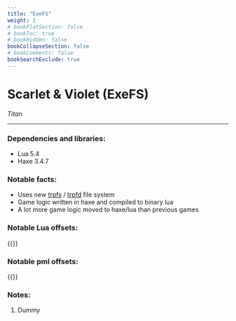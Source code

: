 ```yaml
---
title: "ExeFS"
weight: 1
# bookFlatSection: false
# bookToc: true
# bookHidden: false
bookCollapseSection: false
# bookComments: false
bookSearchExclude: true
---
```

# Scarlet & Violet (ExeFS)

*Titan*

------------------------------

### Dependencies and libraries:
 - Lua 5.4
 - Haxe 3.4.7

### Notable facts:
 - Uses new [trpfs](../formats/trpfs) / [trpfd](../formats/trpfd) file system
 - Game logic written in haxe and compiled to binary lua
 - A lot more game logic moved to haxe/lua than previous games

### Notable Lua offsets:

{{<csv-to-markdown file="data/titan/lua_offsets.csv">}}

### Notable pml offsets:

{{<csv-to-markdown file="data/titan/pml_offsets.csv">}}

### Notes:
1. Dummy
